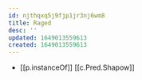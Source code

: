 ```yaml
---
id: njthqxq5j9fjp1jr3nj6wm8
title: Raged
desc: ''
updated: 1649013559613
created: 1649013559613
---
```



- [[p.instanceOf]] [[c.Pred.Shapow]]
